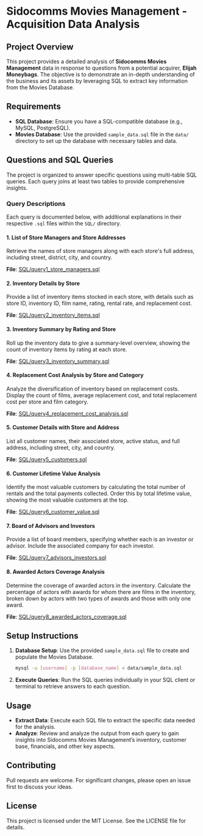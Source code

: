 # Sidocomms Movies Management - Acquisition Data Analysis

## Project Overview
This project provides a detailed analysis of **Sidocomms Movies Management** data in response to questions from a potential acquirer, **Elijah Moneybags**. The objective is to demonstrate an in-depth understanding of the business and its assets by leveraging SQL to extract key information from the Movies Database.

## Requirements
- **SQL Database**: Ensure you have a SQL-compatible database (e.g., MySQL, PostgreSQL).
- **Movies Database**: Use the provided `sample_data.sql` file in the `data/` directory to set up the database with necessary tables and data.

## Questions and SQL Queries
The project is organized to answer specific questions using multi-table SQL queries. Each query joins at least two tables to provide comprehensive insights.

### Query Descriptions
Each query is documented below, with additional explanations in their respective `.sql` files within the `SQL/` directory.

#### 1. List of Store Managers and Store Addresses
Retrieve the names of store managers along with each store's full address, including street, district, city, and country.

**File**: [SQL/query1_store_managers.sql](SQL/query1_store_managers.sql)

#### 2. Inventory Details by Store
Provide a list of inventory items stocked in each store, with details such as store ID, inventory ID, film name, rating, rental rate, and replacement cost.

**File**: [SQL/query2_inventory_items.sql](SQL/query2_inventory_items.sql)

#### 3. Inventory Summary by Rating and Store
Roll up the inventory data to give a summary-level overview, showing the count of inventory items by rating at each store.

**File**: [SQL/query3_inventory_summary.sql](SQL/query3_inventory_summary.sql)

#### 4. Replacement Cost Analysis by Store and Category
Analyze the diversification of inventory based on replacement costs. Display the count of films, average replacement cost, and total replacement cost per store and film category.

**File**: [SQL/query4_replacement_cost_analysis.sql](SQL/query4_replacement_cost_analysis.sql)

#### 5. Customer Details with Store and Address
List all customer names, their associated store, active status, and full address, including street, city, and country.

**File**: [SQL/query5_customers.sql](SQL/query5_customers.sql)

#### 6. Customer Lifetime Value Analysis
Identify the most valuable customers by calculating the total number of rentals and the total payments collected. Order this by total lifetime value, showing the most valuable customers at the top.

**File**: [SQL/query6_customer_value.sql](SQL/query6_customer_value.sql)

#### 7. Board of Advisors and Investors
Provide a list of board members, specifying whether each is an investor or advisor. Include the associated company for each investor.

**File**: [SQL/query7_advisors_investors.sql](SQL/query7_advisors_investors.sql)

#### 8. Awarded Actors Coverage Analysis
Determine the coverage of awarded actors in the inventory. Calculate the percentage of actors with awards for whom there are films in the inventory, broken down by actors with two types of awards and those with only one award.

**File**: [SQL/query8_awarded_actors_coverage.sql](SQL/query8_awarded_actors_coverage.sql)

## Setup Instructions
1. **Database Setup**: Use the provided `sample_data.sql` file to create and populate the Movies Database.
    ```bash
    mysql -u [username] -p [database_name] < data/sample_data.sql
    ```
2. **Execute Queries**: Run the SQL queries individually in your SQL client or terminal to retrieve answers to each question.

## Usage
- **Extract Data**: Execute each SQL file to extract the specific data needed for the analysis.
- **Analyze**: Review and analyze the output from each query to gain insights into Sidocomms Movies Management’s inventory, customer base, financials, and other key aspects.

## Contributing
Pull requests are welcome. For significant changes, please open an issue first to discuss your ideas.

## License
This project is licensed under the MIT License. See the LICENSE file for details.
